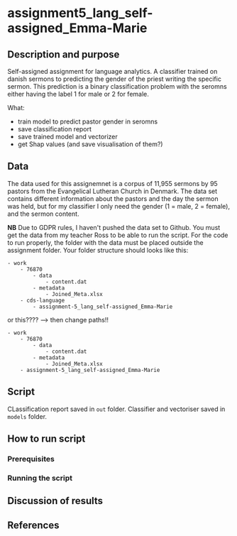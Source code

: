 # assignment5_lang_self-assigned_Emma-Marie 

## Description and purpose
Self-assigned assignment for language analytics. A classifier trained on danish sermons to predicting the gender of the priest writing the specific sermon. This prediction is a binary classification problem with the seromns either having the label 1 for male or 2 for female. 

What:
- train model to predict pastor gender in seromns
- save classification report
- save trained model and vectorizer
- get Shap values (and save visualisation of them?)

## Data
The data used for this assignemnet is a corpus of 11,955 sermons by 95 pastors from the Evangelical Lutheran Church in Denmark. The data set contains different information about the pastors and the day the sermon was held, but for my classifier I only need the gender (1 = male, 2 = female), and the sermon content. 

__NB__ Due to GDPR rules, I haven't pushed the data set to Github. You must get the data from my teacher Ross to be able to run the script. For the code to run properly, the folder with the data must be placed outside the assignment folder. Your folder structure should looks like this:

    - work
        - 76870
            - data
                - content.dat
            - metadata  
                - Joined_Meta.xlsx
        - cds-language
            - assignment-5_lang_self-assigned_Emma-Marie

or this???? --> then change paths!!

    - work
        - 76870
            - data
                - content.dat
            - metadata  
                - Joined_Meta.xlsx
        - assignment-5_lang_self-assigned_Emma-Marie

## Script

CLassification report saved in ```out``` folder.
Classifier and vectoriser saved in ```models``` folder. 

## How to run script

### Prerequisites

### Running the script

## Discussion of results

## References